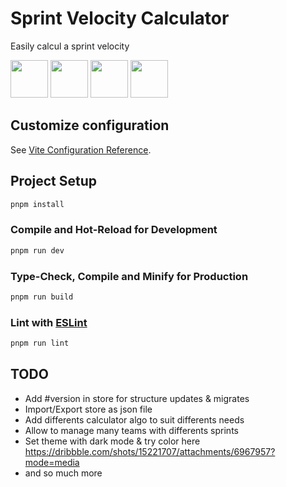 # Sprint Velocity Calculator

Easily calcul a sprint velocity

<img src="https://d33wubrfki0l68.cloudfront.net/2f3acb83b7d2349f2194bc38c0f22f295908dc33/43f95/img/pnpm-no-name-with-frame.svg"  width="60" height="60"> 
<img src="https://vitejs.dev/logo.svg"  width="60" height="60">
<img src="https://upload.wikimedia.org/wikipedia/commons/thumb/9/95/Vue.js_Logo_2.svg/768px-Vue.js_Logo_2.svg.png?20170919082558"  width="60" height="60">
<img src="https://element-plus.org/images/element-plus-logo.svg" height="60">

## Customize configuration

See [Vite Configuration Reference](https://vitejs.dev/config/).

## Project Setup

```sh
pnpm install
```

### Compile and Hot-Reload for Development

```sh
pnpm run dev
```

### Type-Check, Compile and Minify for Production

```sh
pnpm run build
```

### Lint with [ESLint](https://eslint.org/)

```sh
pnpm run lint
```

## TODO 

- Add #version in store for structure updates & migrates
- Import/Export store as json file
- Add differents calculator algo to suit differents needs
- Allow to manage many teams with differents sprints
- Set theme with dark mode & try color here https://dribbble.com/shots/15221707/attachments/6967957?mode=media
- and so much more
